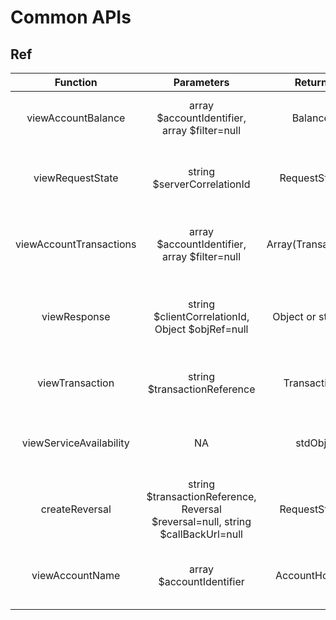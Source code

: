 # Common APIs

## Ref

|        Function         |                                   Parameters                                    |       Return       |                             Description                             |
| :---------------------: | :-----------------------------------------------------------------------------: | :----------------: | :-----------------------------------------------------------------: |
|   viewAccountBalance    |                  array $accountIdentifier, array $filter=null                   |      Balance       |           Returns the balances for the specified account.           |
|    viewRequestState     |                           string $serverCorrelationId                           |    RequestState    | Retrieves the state of a request for a given Server Correlation Id. |
| viewAccountTransactions |                  array $accountIdentifier, array $filter=null                   | Array(Transaction) |         Returns a set of transactions for a given account.          |
|      viewResponse       |                string $clientCorrelationId, Object $objRef=null                 |  Object or stdObj  | Retrieves a representation of the resource assuming that it exists. |
|     viewTransaction     |                          string $transactionReference                           |    Transaction     |             Get transaction object using reference id.              |
| viewServiceAvailability |                                       NA                                        |       stdObj       | To determine the availability of the service from the API provider. |
|     createReversal      | string $transactionReference, Reversal $reversal=null, string $callBackUrl=null |    RequestState    |       To reverse a merchant transaction in failure scenarios.       |
|     viewAccountName     |                            array $accountIdentifier                             |   AccountHolder    |     Retrieve the name of the intended recipient of a transfer.      |
